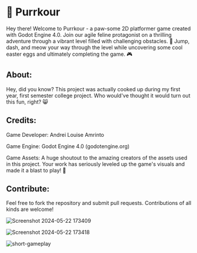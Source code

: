 # **🐾 Purrkour**

Hey there! Welcome to Purrkour - a paw-some 2D platformer game created with Godot Engine 4.0. Join our agile feline protagonist on a thrilling adventure through a vibrant level filled with challenging obstacles. 🌟 Jump, dash, and meow your way through the level while uncovering some cool easter eggs and ultimately completing the game. 🎮

## **About:**
Hey, did you know? This project was actually cooked up during my first year, first semester college project. Who would've thought it would turn out this fun, right? 😸

## **Credits:**

Game Developer: Andrei Louise Amrinto

Game Engine: Godot Engine 4.0 (godotengine.org)

Game Assets:
A huge shoutout to the amazing creators of the assets used in this project. Your work has seriously leveled up the game's visuals and made it a blast to play! 🎨

## **Contribute:**
Feel free to fork the repository and submit pull requests. Contributions of all kinds are welcome!

![Screenshot 2024-05-22 173409](https://github.com/Jiwuuuu/Purrkour/assets/142757244/86d6de65-80cf-49c1-b1d2-b3c27e11eee6)

![Screenshot 2024-05-22 173418](https://github.com/Jiwuuuu/Purrkour/assets/142757244/33ea67d5-db8f-4326-94e2-26bd4f450b20)

![short-gameplay](https://github.com/Jiwuuuu/Purrkour/assets/142757244/e46e8782-fd37-480b-87ac-5237dc8a7d66)
